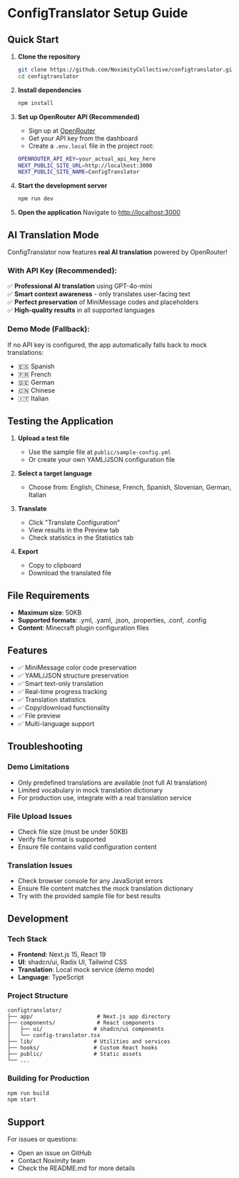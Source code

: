 # ConfigTranslator Setup Guide

## Quick Start

1. **Clone the repository**
   ```bash
   git clone https://github.com/NoximityCollective/configtranslator.git
   cd configtranslator
   ```

2. **Install dependencies**
   ```bash
   npm install
   ```

3. **Set up OpenRouter API (Recommended)**
   - Sign up at [OpenRouter](https://openrouter.ai/)
   - Get your API key from the dashboard
   - Create a `.env.local` file in the project root:
   ```bash
   OPENROUTER_API_KEY=your_actual_api_key_here
   NEXT_PUBLIC_SITE_URL=http://localhost:3000
   NEXT_PUBLIC_SITE_NAME=ConfigTranslator
   ```

4. **Start the development server**
   ```bash
   npm run dev
   ```

5. **Open the application**
   Navigate to [http://localhost:3000](http://localhost:3000)

## AI Translation Mode

ConfigTranslator now features **real AI translation** powered by OpenRouter!

### With API Key (Recommended):
✅ **Professional AI translation** using GPT-4o-mini  
✅ **Smart context awareness** - only translates user-facing text  
✅ **Perfect preservation** of MiniMessage codes and placeholders  
✅ **High-quality results** in all supported languages  

### Demo Mode (Fallback):
If no API key is configured, the app automatically falls back to mock translations:
- 🇪🇸 Spanish
- 🇫🇷 French  
- 🇩🇪 German
- 🇨🇳 Chinese
- 🇮🇹 Italian

## Testing the Application

1. **Upload a test file**
   - Use the sample file at `public/sample-config.yml`
   - Or create your own YAML/JSON configuration file

2. **Select a target language**
   - Choose from: English, Chinese, French, Spanish, Slovenian, German, Italian

3. **Translate**
   - Click "Translate Configuration"
   - View results in the Preview tab
   - Check statistics in the Statistics tab

4. **Export**
   - Copy to clipboard
   - Download the translated file

## File Requirements

- **Maximum size**: 50KB
- **Supported formats**: .yml, .yaml, .json, .properties, .conf, .config
- **Content**: Minecraft plugin configuration files

## Features

- ✅ MiniMessage color code preservation
- ✅ YAML/JSON structure preservation
- ✅ Smart text-only translation
- ✅ Real-time progress tracking
- ✅ Translation statistics
- ✅ Copy/download functionality
- ✅ File preview
- ✅ Multi-language support

## Troubleshooting

### Demo Limitations
- Only predefined translations are available (not full AI translation)
- Limited vocabulary in mock translation dictionary
- For production use, integrate with a real translation service

### File Upload Issues
- Check file size (must be under 50KB)
- Verify file format is supported
- Ensure file contains valid configuration content

### Translation Issues
- Check browser console for any JavaScript errors
- Ensure file content matches the mock translation dictionary
- Try with the provided sample file for best results

## Development

### Tech Stack
- **Frontend**: Next.js 15, React 19
- **UI**: shadcn/ui, Radix UI, Tailwind CSS
- **Translation**: Local mock service (demo mode)
- **Language**: TypeScript

### Project Structure
```
configtranslator/
├── app/                    # Next.js app directory
├── components/             # React components
│   ├── ui/                # shadcn/ui components
│   └── config-translator.tsx
├── lib/                   # Utilities and services
├── hooks/                 # Custom React hooks
├── public/                # Static assets
└── ...
```

### Building for Production
```bash
npm run build
npm start
```

## Support

For issues or questions:
- Open an issue on GitHub
- Contact Noximity team
- Check the README.md for more details 